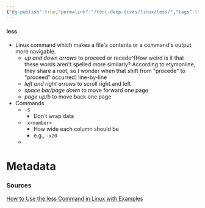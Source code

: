 ```yaml
---
{"dg-publish":true,"permalink":"/tool-deep-dives/linux/less/","tags":["tools_linux"],"updated":"2024-02-26T10:17:55.000-08:00"}
---
```


#### less
- Linux command which makes a file's contents or a command's output more navigable.
	- *up and down arrows* to proceed or recede^[How weird is it that these words aren't spelled more similarly? According to etymonline, they share a root, so I wonder when that shift from "procede" to "proceed" occurred] line-by-line
	- *left and right arrows* to scroll right and left
	- *space bar/page down* to move forward one page
	- *page up/b* to move back one page
- Commands
	- `-S`
		- Don't wrap data
	- `-x<number>`
		- How wide each column should be
		- e.g., `-x20`
	- 






# Metadata

### Sources
[How to Use the less Command in Linux with Examples](https://phoenixnap.com/kb/less-command-in-linux)